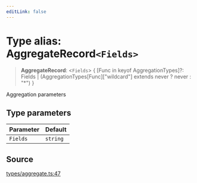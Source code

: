 ```yaml
---
editLink: false
---
```


# Type alias: AggregateRecord`<Fields>`

> **AggregateRecord**: \<`Fields`\> \{ [Func in keyof AggregationTypes]?: Fields \| (AggregationTypes[Func]["wildcard"]
> extends never ? never : "\*") }

Aggregation parameters

## Type parameters

| Parameter | Default  |
| :-------- | :------- |
| `Fields`  | `string` |

## Source

[types/aggregate.ts:47](https://github.com/directus/directus/blob/7789a6c53/sdk/src/types/aggregate.ts#L47)
